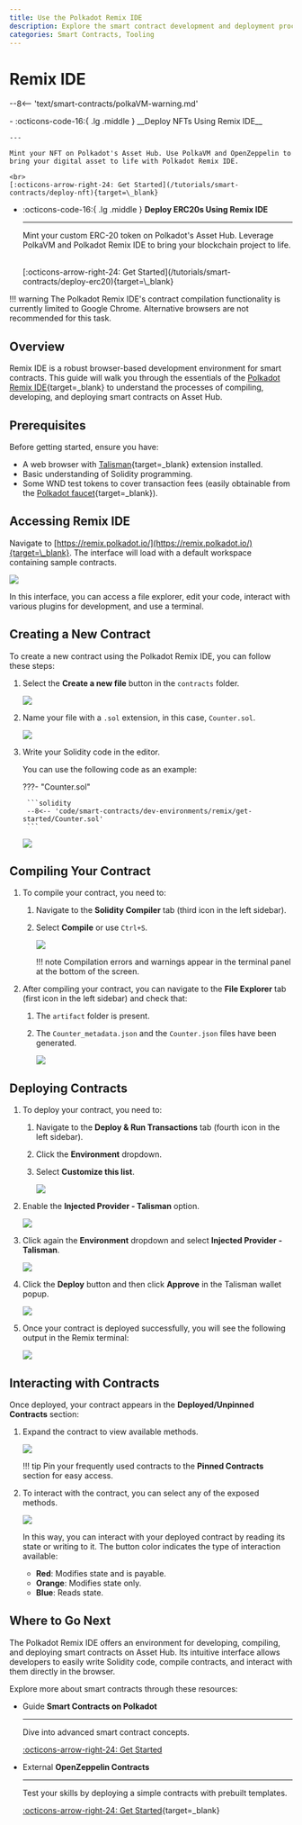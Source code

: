 ```yaml
---
title: Use the Polkadot Remix IDE
description: Explore the smart contract development and deployment process on Asset Hub using Remix IDE, a visual IDE for blockchain developers.
categories: Smart Contracts, Tooling
---
```


# Remix IDE

--8<-- 'text/smart-contracts/polkaVM-warning.md'

<div class="grid cards" markdown>
-   :octicons-code-16:{ .lg .middle } __Deploy NFTs Using Remix IDE__

    ---

    Mint your NFT on Polkadot's Asset Hub. Use PolkaVM and OpenZeppelin to bring your digital asset to life with Polkadot Remix IDE.

    <br>
    [:octicons-arrow-right-24: Get Started](/tutorials/smart-contracts/deploy-nft){target=\_blank}

-   :octicons-code-16:{ .lg .middle } __Deploy ERC20s Using Remix IDE__

    ---

    Mint your custom ERC-20 token on Polkadot's Asset Hub. Leverage PolkaVM and Polkadot Remix IDE to bring your blockchain project to life.

    <br>
    [:octicons-arrow-right-24: Get Started](/tutorials/smart-contracts/deploy-erc20){target=\_blank}
</div>

!!! warning
    The Polkadot Remix IDE's contract compilation functionality is currently limited to Google Chrome. Alternative browsers are not recommended for this task.

## Overview

Remix IDE is a robust browser-based development environment for smart contracts. This guide will walk you through the essentials of the [Polkadot Remix IDE](https://remix.polkadot.io/){target=\_blank} to understand the processes of compiling, developing, and deploying smart contracts on Asset Hub.

## Prerequisites

Before getting started, ensure you have:

- A web browser with [Talisman](https://talisman.xyz/){target=\_blank} extension installed.
- Basic understanding of Solidity programming.
- Some WND test tokens to cover transaction fees (easily obtainable from the [Polkadot faucet](https://faucet.polkadot.io/westend?parachain=1000){target=\_blank}).

## Accessing Remix IDE

Navigate to [https://remix.polkadot.io/](https://remix.polkadot.io/){target=\_blank}. The interface will load with a default workspace containing sample contracts.

![](/images/smart-contracts/dev-environments/remix/get-started/remix-1.webp)

In this interface, you can access a file explorer, edit your code, interact with various plugins for development, and use a terminal.

## Creating a New Contract

To create a new contract using the Polkadot Remix IDE, you can follow these steps:

1. Select the **Create a new file** button in the `contracts` folder.

    ![](/images/smart-contracts/dev-environments/remix/get-started/remix-2.webp)

2. Name your file with a `.sol` extension, in this case, `Counter.sol`.

    ![](/images/smart-contracts/dev-environments/remix/get-started/remix-3.webp)

3. Write your Solidity code in the editor.

    You can use the following code as an example:

    ???- "Counter.sol"
        
        ```solidity
        --8<-- 'code/smart-contracts/dev-environments/remix/get-started/Counter.sol'
        ```

    ![](/images/smart-contracts/dev-environments/remix/get-started/remix-4.webp)


## Compiling Your Contract

1. To compile your contract, you need to:

    1. Navigate to the **Solidity Compiler** tab (third icon in the left sidebar).
    2. Select **Compile** or use `Ctrl+S`.

        ![](/images/smart-contracts/dev-environments/remix/get-started/remix-5.webp)
    
        !!! note
            Compilation errors and warnings appear in the terminal panel at the bottom of the screen.

1. After compiling your contract, you can navigate to the **File Explorer** tab (first icon in the left sidebar) and check that:
    1. The `artifact` folder is present.
    2. The `Counter_metadata.json` and the `Counter.json` files have been generated.

        ![](/images/smart-contracts/dev-environments/remix/get-started/remix-6.webp)

## Deploying Contracts

1. To deploy your contract, you need to:

    1. Navigate to the **Deploy & Run Transactions** tab (fourth icon in the left sidebar).
    2. Click the **Environment** dropdown.
    3. Select **Customize this list**.

        ![](/images/smart-contracts/dev-environments/remix/get-started/remix-7.webp)

2. Enable the **Injected Provider - Talisman** option.

    ![](/images/smart-contracts/dev-environments/remix/get-started/remix-8.webp)

4. Click again the **Environment** dropdown and select **Injected Provider - Talisman**.

    ![](/images/smart-contracts/dev-environments/remix/get-started/remix-9.webp)

4. Click the **Deploy** button and then click **Approve** in the Talisman wallet popup.

    ![](/images/smart-contracts/dev-environments/remix/get-started/remix-10.webp)

5. Once your contract is deployed successfully, you will see the following output in the Remix terminal:

    ![](/images/smart-contracts/dev-environments/remix/get-started/remix-11.webp)

## Interacting with Contracts

Once deployed, your contract appears in the **Deployed/Unpinned Contracts** section:

1. Expand the contract to view available methods.

    ![](/images/smart-contracts/dev-environments/remix/get-started/remix-12.webp)

    !!! tip
        Pin your frequently used contracts to the **Pinned Contracts** section for easy access.

2. To interact with the contract, you can select any of the exposed methods.

    ![](/images/smart-contracts/dev-environments/remix/get-started/remix-13.webp)

    In this way, you can interact with your deployed contract by reading its state or writing to it. The button color indicates the type of interaction available:

    - **Red**: Modifies state and is payable.
    - **Orange**: Modifies state only.
    - **Blue**: Reads state.

## Where to Go Next

The Polkadot Remix IDE offers an environment for developing, compiling, and deploying smart contracts on Asset Hub. Its intuitive interface allows developers to easily write Solidity code, compile contracts, and interact with them directly in the browser.

Explore more about smart contracts through these resources:

<div class="grid cards" markdown>

-   <span class="badge guide">Guide</span> __Smart Contracts on Polkadot__

    ---

    Dive into advanced smart contract concepts.

    [:octicons-arrow-right-24: Get Started](/develop/smart-contracts/)

-   <span class="badge external">External</span> __OpenZeppelin Contracts__

    ---

    Test your skills by deploying a simple contracts with prebuilt templates.

    [:octicons-arrow-right-24: Get Started](https://www.openzeppelin.com/solidity-contracts){target=\_blank}

</div>
